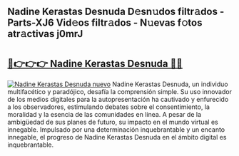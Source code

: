 ## Nadine Kerastas Desnuda D𝚎sn𝚞dos filtr𝚊dos - Parts-XJ6 Vid𝚎os filtr𝚊dos - N𝚞evas f𝚘tos atr𝚊ctivas j0mrJ

# <h2><a href="http://mb4itgs.tromn.icu/?c=Nadine+Kerastas+Desnuda">🔗👉👉👉 Nadine Kerastas Desnuda 🔗🔗</a></h2>

[![Nadine Kerastas Desnuda nuevo](https://i.imgur.com/pEAQMta.gif)](http://mb4itgs.tromn.icu/?c=Nadine+Kerastas+Desnuda)
Nadine Kerastas Desnuda, un individuo multifacético y paradójico, desafía la comprensión simple. Su uso innovador de los medios digitales para la autopresentación ha cautivado y enfurecido a los observadores, estimulando debates sobre el consentimiento, la moralidad y la esencia de las comunidades en línea. A pesar de la ambigüedad de sus planes de futuro, su impacto en el mundo virtual es innegable. Impulsado por una determinación inquebrantable y un encanto innegable, el progreso de Nadine Kerastas Desnuda en el ámbito digital es inquebrantable.
